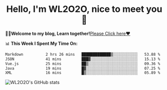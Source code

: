 <h1 align = "center">Hello, I'm WL2O2O, nice to meet you 👋</h1>

🧑‍💻**Welcome to my blog, Learn together!**[Please Click here❤️](https://wl2o2o.github.io)

📊 **This Week I Spent My Time On:**
<!--START_SECTION:waka-->

```txt
Markdown          2 hrs 26 mins   █████████████▒░░░░░░░░░░░   53.88 %
JSON              41 mins         ███▓░░░░░░░░░░░░░░░░░░░░░   15.13 %
Vue.js            25 mins         ██▒░░░░░░░░░░░░░░░░░░░░░░   09.36 %
Java              19 mins         █▓░░░░░░░░░░░░░░░░░░░░░░░   07.25 %
XML               16 mins         █▒░░░░░░░░░░░░░░░░░░░░░░░   05.89 %
```

<!--END_SECTION:waka-->

![WL2O2O's GitHub stats](https://github-readme-stats.vercel.app/api?username=wl2o2o&show_icons=true)


<!--
**WL2O2O/WL2O2O** is a ✨ _special_ ✨ repository because its `README.md` (this file) appears on your GitHub profile.

Here are some ideas to get you started:

- 🔭 I’m currently working on ...
- 🌱 I’m currently learning ...
- 👯 I’m looking to collaborate on ...
- 🤔 I’m looking for help with ...
- 💬 Ask me about ...
- 📫 How to reach me: ...
- 😄 Pronouns: ...
- ⚡ Fun fact: ...
-->
